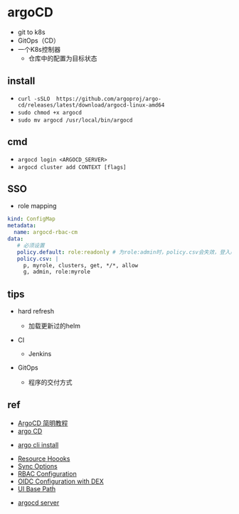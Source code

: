 # argoCD

+ git to k8s
+ GitOps（CD）
+ 一个K8s控制器
    + 仓库中的配置为目标状态

## install
<!-- linux -->
+ `curl -sSLO  https://github.com/argoproj/argo-cd/releases/latest/download/argocd-linux-amd64`
+ `sudo chmod +x argocd`
+ `sudo mv argocd /usr/local/bin/argocd`

## cmd
+ `argocd login <ARGOCD_SERVER>`
+ `argocd cluster add CONTEXT [flags]`


## SSO

+ role mapping
```yaml
kind: ConfigMap
metadata:
  name: argocd-rbac-cm
data:
   # 必须设置
   policy.default: role:readonly # 为role:admin时，policy.csv会失效，登入用户都为admin
   policy.csv: |
     p, myrole, clusters, get, */*, allow
     g, admin, role:myrole
```


## tips

+ hard refresh
    + 加载更新过的helm

+ CI
    + Jenkins

+ GitOps
    + 程序的交付方式



## ref

+ [ArgoCD 简明教程](https://www.csdn.net/tags/MtTaMg1sODQ2MTA4LWJsb2cO0O0O.html)
+ [argo CD](https://argoproj.github.io/argo-cd/)

<!-- install -->
+ [argo cli install](https://argoproj.github.io/argo-cd/cli_installation/)

<!-- details -->
+ [Resource Hoooks](https://argo-cd.readthedocs.io/en/stable/user-guide/resource_hooks/)
+ [Sync Options](https://argo-cd.readthedocs.io/en/stable/user-guide/sync-options/)
+ [RBAC Configuration](https://argo-cd.readthedocs.io/en/stable/operator-manual/rbac/)
+ [OIDC Configuration with DEX](https://github.com/argoproj/argo-cd/blob/master/docs/operator-manual/user-management/index.md#configuring-a-custom-logout-url-for-your-oidc-provider)
+ [UI Base Path](https://github.com/argoproj/argo-cd/blob/master/docs/operator-manual/ingress.md)

<!-- helm -->
+ [argocd server](https://github.com/argoproj/argo-helm/blob/main/charts/argo-cd/values.yaml)